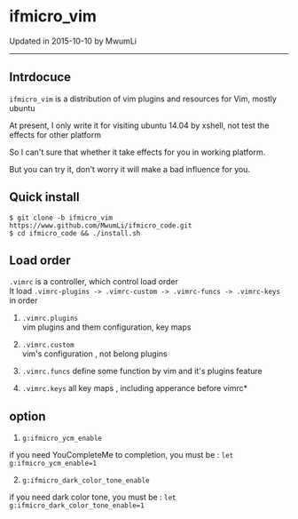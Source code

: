 # ifmicro_vim

Updated in 2015-10-10 by MwumLi

---

## Intrdocuce

`ifmicro_vim` is a distribution of vim plugins and resources for Vim, mostly ubuntu

At present, I only write it for visiting ubuntu 14.04 by xshell, not test the effects for other platform  

So I can't sure that whether it take effects for you in working platform.

But you can try it, don't worry it will  make a bad influence for you.

## Quick install

    $ git clone -b ifmicro_vim https://www.github.com/MwumLi/ifmicro_code.git 
    $ cd ifmicro_code && ./install.sh
    
## Load order

`.vimrc` is a controller, which control load order  
It load `.vimrc-plugins -> .vimrc-custom -> .vimrc-funcs -> .vimrc-keys` in order

1. `.vimrc.plugins`  
vim plugins and them configuration, key maps  

2. `.vimrc.custom`  
vim's configuration , not belong plugins  

3. `.vimrc.funcs`
define some  function by vim and it's plugins feature

4. `.vimrc.keys`
all key maps , including apperance before vimrc*

## option

1. `g:ifmicro_ycm_enable`  

if you need YouCompleteMe to completion, you must be : `let g:ifmicro_ycm_enable=1`  


2. `g:ifmicro_dark_color_tone_enable`  

if you need dark color tone, you must be : `let g:ifmicro_dark_color_tone_enable=1`  

